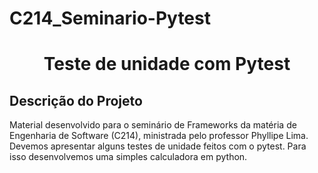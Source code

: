 # C214_Seminario-Pytest

<h1 align="center">Teste de unidade com Pytest</h1>

## Descrição do Projeto
Material desenvolvido para o seminário de Frameworks da matéria de Engenharia de Software (C214), ministrada pelo professor Phyllipe Lima.
Devemos apresentar alguns testes de unidade feitos com o pytest. Para isso desenvolvemos uma simples calculadora em python.
